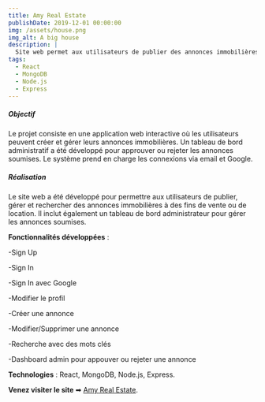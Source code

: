 ```yaml
---
title: Amy Real Estate
publishDate: 2019-12-01 00:00:00
img: /assets/house.png
img_alt: A big house
description: |
  Site web permet aux utilisateurs de publier des annonces immobilières pour la vente ou la location de biens (projet anglophone).
tags:
  - React
  - MongoDB
  - Node.js
  - Express
---
```


##### Objectif

Le projet consiste en une application web interactive où les utilisateurs peuvent créer et gérer leurs annonces immobilières. Un tableau de bord administratif a été développé pour approuver ou rejeter les annonces soumises. Le système prend en charge les connexions via email et Google.

##### Réalisation

Le site web a été développé pour permettre aux utilisateurs de publier, gérer et rechercher des annonces immobilières à des fins de vente ou de location. Il inclut également un tableau de bord administrateur pour gérer les annonces soumises.

**Fonctionnalités développées** :

-Sign Up

-Sign In

-Sign In avec Google

-Modifier le profil

-Créer une annonce

-Modifier/Supprimer une annonce

-Recherche avec des mots clés

-Dashboard admin pour appouver ou rejeter une annonce

**Technologies** :
React, MongoDB, Node.js, Express.

**Venez visiter le site** &#x27A1; <a href="https://real-estate-wcsy.onrender.com" target="_blank" rel="noopener noreferrer">Amy Real Estate</a>.
